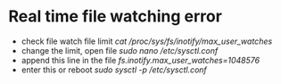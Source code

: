 # Real time file watching error
* check file watch file limit
	*cat /proc/sys/fs/inotify/max_user_watches*
* change the limit, open file
	*sudo nano /etc/sysctl.conf*
* append this line in the file
	*fs.inotify.max_user_watches=1048576*
* enter this or reboot
	*sudo sysctl -p /etc/sysctl.conf*